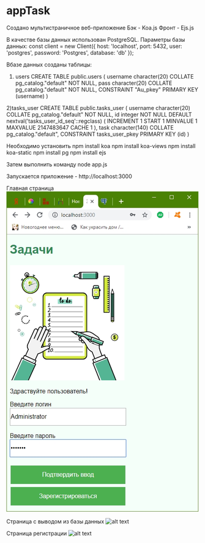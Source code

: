 # appTask
Создано мультистраничное веб-приложение
Бэк - Koa.js
Фронт - Ejs.js

В качестве базы данных использован PostgreSQL.
Параметры базы данных: const client = new Client({ host: 'localhost', port: 5432, user: 'postgres', password: 'Postgres', database: 'db' }); 

Вбазе данных созданы таблицы: 
1) users 
CREATE TABLE public.users
(
    username character(20) COLLATE pg_catalog."default" NOT NULL,
    pass character(20) COLLATE pg_catalog."default" NOT NULL,
    CONSTRAINT "Au_pkey" PRIMARY KEY (username)
)

2)tasks_user
CREATE TABLE public.tasks_user
(
    username character(20) COLLATE pg_catalog."default" NOT NULL,
    id integer NOT NULL DEFAULT nextval('tasks_user_id_seq'::regclass) ( INCREMENT 1 START 1 MINVALUE 1 MAXVALUE 2147483647 CACHE 1 ),
    task character(140) COLLATE pg_catalog."default",
    CONSTRAINT tasks_user_pkey PRIMARY KEY (id)
)


Необходимо установить
npm install koa
npm install koa-views
npm install koa-static
npm install pg
npm install ejs

Затем выполнить команду
node app.js

Запускается приложение - http://localhost:3000

Главная страница
![alt text](images/index.jpg) 

Страница с выводом из базы данных 
![alt text](images/Zadachi.jpg) 

Страница регистрации
![alt text](images/reristration.jpg) 
